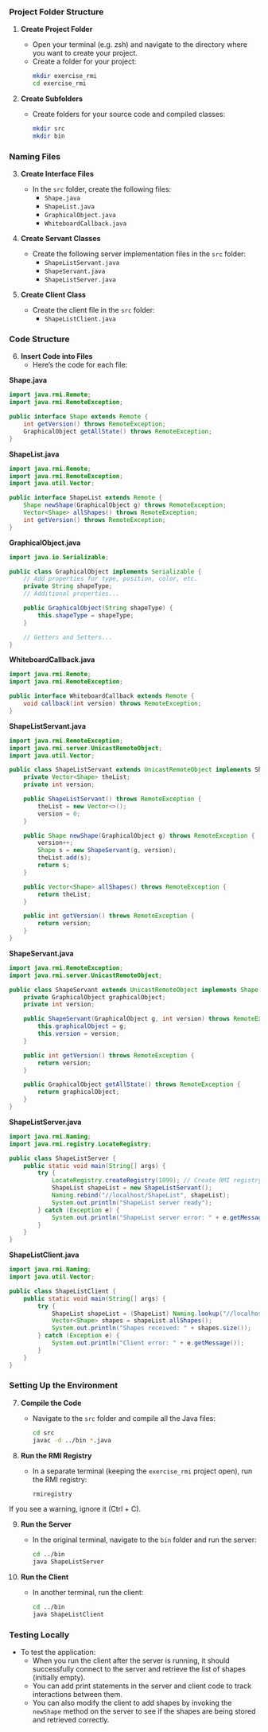 
### Project Folder Structure
1. **Create Project Folder**
   - Open your terminal (e.g. zsh) and navigate to the directory where you want to create your project.
   - Create a folder for your project:
     ```bash
     mkdir exercise_rmi
     cd exercise_rmi
     ```

2. **Create Subfolders**
   - Create folders for your source code and compiled classes:
     ```bash
     mkdir src
     mkdir bin
     ```

### Naming Files
3. **Create Interface Files**
   - In the `src` folder, create the following files:
     - `Shape.java`
     - `ShapeList.java`
     - `GraphicalObject.java`
     - `WhiteboardCallback.java`

4. **Create Servant Classes**
   - Create the following server implementation files in the `src` folder:
     - `ShapeListServant.java`
     - `ShapeServant.java`
     - `ShapeListServer.java`

5. **Create Client Class**
   - Create the client file in the `src` folder:
     - `ShapeListClient.java`

### Code Structure
6. **Insert Code into Files**
   - Here’s the code for each file:

**Shape.java**
```java
import java.rmi.Remote;
import java.rmi.RemoteException;

public interface Shape extends Remote {
    int getVersion() throws RemoteException;
    GraphicalObject getAllState() throws RemoteException;
}
```

**ShapeList.java**
```java
import java.rmi.Remote;
import java.rmi.RemoteException;
import java.util.Vector;

public interface ShapeList extends Remote {
    Shape newShape(GraphicalObject g) throws RemoteException;
    Vector<Shape> allShapes() throws RemoteException;
    int getVersion() throws RemoteException;
}
```

**GraphicalObject.java**
```java
import java.io.Serializable;

public class GraphicalObject implements Serializable {
    // Add properties for type, position, color, etc.
    private String shapeType;
    // Additional properties...

    public GraphicalObject(String shapeType) {
        this.shapeType = shapeType;
    }

    // Getters and Setters...
}
```

**WhiteboardCallback.java**
```java
import java.rmi.Remote;
import java.rmi.RemoteException;

public interface WhiteboardCallback extends Remote {
    void callback(int version) throws RemoteException;
}
```

**ShapeListServant.java**
```java
import java.rmi.RemoteException;
import java.rmi.server.UnicastRemoteObject;
import java.util.Vector;

public class ShapeListServant extends UnicastRemoteObject implements ShapeList {
    private Vector<Shape> theList;
    private int version;

    public ShapeListServant() throws RemoteException {
        theList = new Vector<>();
        version = 0;
    }

    public Shape newShape(GraphicalObject g) throws RemoteException {
        version++;
        Shape s = new ShapeServant(g, version);
        theList.add(s);
        return s;
    }

    public Vector<Shape> allShapes() throws RemoteException {
        return theList;
    }

    public int getVersion() throws RemoteException {
        return version;
    }
}
```

**ShapeServant.java**
```java
import java.rmi.RemoteException;
import java.rmi.server.UnicastRemoteObject;

public class ShapeServant extends UnicastRemoteObject implements Shape {
    private GraphicalObject graphicalObject;
    private int version;

    public ShapeServant(GraphicalObject g, int version) throws RemoteException {
        this.graphicalObject = g;
        this.version = version;
    }

    public int getVersion() throws RemoteException {
        return version;
    }

    public GraphicalObject getAllState() throws RemoteException {
        return graphicalObject;
    }
}
```

**ShapeListServer.java**
```java
import java.rmi.Naming;
import java.rmi.registry.LocateRegistry;

public class ShapeListServer {
    public static void main(String[] args) {
        try {
            LocateRegistry.createRegistry(1099); // Create RMI registry on port 1099
            ShapeList shapeList = new ShapeListServant();
            Naming.rebind("//localhost/ShapeList", shapeList);
            System.out.println("ShapeList server ready");
        } catch (Exception e) {
            System.out.println("ShapeList server error: " + e.getMessage());
        }
    }
}
```

**ShapeListClient.java**
```java
import java.rmi.Naming;
import java.util.Vector;

public class ShapeListClient {
    public static void main(String[] args) {
        try {
            ShapeList shapeList = (ShapeList) Naming.lookup("//localhost/ShapeList");
            Vector<Shape> shapes = shapeList.allShapes();
            System.out.println("Shapes received: " + shapes.size());
        } catch (Exception e) {
            System.out.println("Client error: " + e.getMessage());
        }
    }
}
```

### Setting Up the Environment
7. **Compile the Code**
   - Navigate to the `src` folder and compile all the Java files:
     ```bash
     cd src
     javac -d ../bin *.java
     ```

8. **Run the RMI Registry**
   - In a separate terminal (keeping the `exercise_rmi` project open), run the RMI registry:
     ```bash
     rmiregistry
     ```
If you see a warning, ignore it (Ctrl + C).

9. **Run the Server**
   - In the original terminal, navigate to the `bin` folder and run the server:
     ```bash
     cd ../bin
     java ShapeListServer
     ```

10. **Run the Client**
    - In another terminal, run the client:
      ```bash
      cd ../bin
      java ShapeListClient
      ```

### Testing Locally
- To test the application:
  - When you run the client after the server is running, it should successfully connect to the server and retrieve the list of shapes (initially empty).
  - You can add print statements in the server and client code to track interactions between them.
  - You can also modify the client to add shapes by invoking the `newShape` method on the server to see if the shapes are being stored and retrieved correctly.
